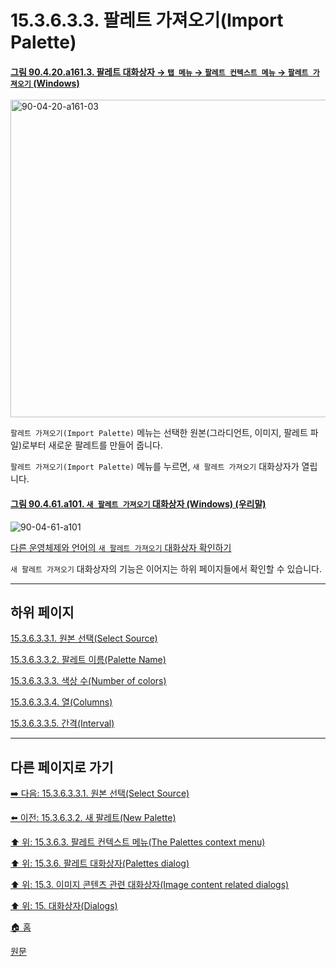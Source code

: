 # 15.3.6.3.3. 팔레트 가져오기(Import Palette)

<a id="90-04-20-a161-03"></a>

#### [그림 90.4.20.a161.3. 팔레트 대화상자 → `탭 메뉴` → `팔레트 컨텍스트 메뉴` → `팔레트 가져오기` (Windows)](./90-04-0020-palette.md#90-04-20-a161-03)
<img width="870" height="508" alt="90-04-20-a161-03" src="https://github.com/user-attachments/assets/22390398-841b-4018-a583-6fe70d65b482" />

`팔레트 가져오기(Import Palette)` 메뉴는 선택한 원본(그라디언트, 이미지, 팔레트 파일)로부터 새로운 팔레트를 만들어 줍니다.

`팔레트 가져오기(Import Palette)` 메뉴를 누르면, `새 팔레트 가져오기` 대화상자가 열립니다.

<a id="90-04-61-a101"></a>

#### [그림 90.4.61.a101. `새 팔레트 가져오기` 대화상자 (Windows) (우리말)](./90-04-0061-import_a_new_palette.md#90-04-61-a101)
![90-04-61-a101](https://github.com/wonder13662/gimp/assets/15767104/7332d337-2901-4f96-88ab-0859849d7246)

[다른 운영체제와 언어의 `새 팔레트 가져오기` 대화상자 확인하기](./90-04-0061-import_a_new_palette.md#90-04-61-a102)

`새 팔레트 가져오기` 대화상자의 기능은 이어지는 하위 페이지들에서 확인할 수 있습니다.

***

## 하위 페이지

[15.3.6.3.3.1. 원본 선택(Select Source)](./15-03-06-03-03-01-select_source.md)

[15.3.6.3.3.2. 팔레트 이름(Palette Name)](./15-03-06-03-03-02-palette_name.md)

[15.3.6.3.3.3. 색상 수(Number of colors)](./15-03-06-03-03-03-number_of_colors.md)

[15.3.6.3.3.4. 열(Columns)](./15-03-06-03-03-04-columns.md)

[15.3.6.3.3.5. 간격(Interval)](./15-03-06-03-03-05-interval.md)

***

## 다른 페이지로 가기

[➡️ 다음: 15.3.6.3.3.1. 원본 선택(Select Source)](./15-03-06-03-03-01-select_source.md)

[⬅️ 이전: 15.3.6.3.2. 새 팔레트(New Palette)](./15-03-06-03-02-new_palette.md)

[⬆️ 위: 15.3.6.3. 팔레트 컨텍스트 메뉴(The Palettes context menu)](./15-03-06-03-00-the_palettes_context_menu.md)

[⬆️ 위: 15.3.6. 팔레트 대화상자(Palettes dialog)](./15-03-06-00-palettes-dialog.md)

[⬆️ 위: 15.3. 이미지 콘텐츠 관련 대화상자(Image content related dialogs)](./15-03-00-image-content-related-dialogs.md)

[⬆️ 위: 15. 대화상자(Dialogs)](./15-00-dialogs.md)

[🏠 홈](./00-home.md)

[원문](https://docs.gimp.org/2.10/ko/gimp-palette-dialog.html#gimp-concepts-palettes-menu)